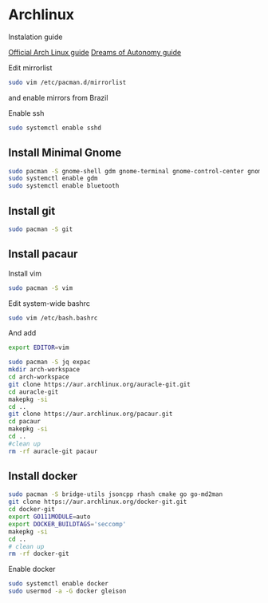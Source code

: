 # Archlinux

Instalation guide

[Official Arch Linux guide](https://wiki.archlinux.org/title/Installation_guide)
[Dreams of Autonomy guide](https://github.com/dreamsofautonomy/arch-from-scratch)


Edit mirrorlist
```bash
sudo vim /etc/pacman.d/mirrorlist
```
and enable mirrors from Brazil

Enable ssh
```bash
sudo systemctl enable sshd
```

## Install Minimal Gnome

```bash
sudo pacman -S gnome-shell gdm gnome-terminal gnome-control-center gnome-bluetooth-3.0
sudo systemctl enable gdm
sudo systemctl enable bluetooth
```

## Install git

```bash
sudo pacman -S git
```

## Install pacaur

Install vim
```bash
sudo pacman -S vim
```

Edit system-wide bashrc
```bash
sudo vim /etc/bash.bashrc
```

And add
```bash
export EDITOR=vim
```

```bash
sudo pacman -S jq expac
mkdir arch-workspace
cd arch-workspace
git clone https://aur.archlinux.org/auracle-git.git
cd auracle-git
makepkg -si
cd ..
git clone https://aur.archlinux.org/pacaur.git
cd pacaur
makepkg -si
cd ..
#clean up
rm -rf auracle-git pacaur
```

## Install docker
```bash
sudo pacman -S bridge-utils jsoncpp rhash cmake go go-md2man
git clone https://aur.archlinux.org/docker-git.git
cd docker-git
export GO111MODULE=auto
export DOCKER_BUILDTAGS='seccomp'
makepkg -si
cd ..
# clean up
rm -rf docker-git
```
Enable docker
```bash
sudo systemctl enable docker
sudo usermod -a -G docker gleison
```
